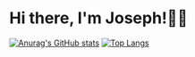 # Hi there, I'm Joseph!👏🏻

[![Anurag's GitHub stats](https://github-readme-stats.vercel.app/api?username=joseph&show_icons=true&theme=radical)](https://github.com/anuraghazra/github-readme-stats)
[![Top Langs](https://github-readme-stats.vercel.app/api/top-langs/?username=joseph)](https://github.com/anuraghazra/github-readme-stats)

